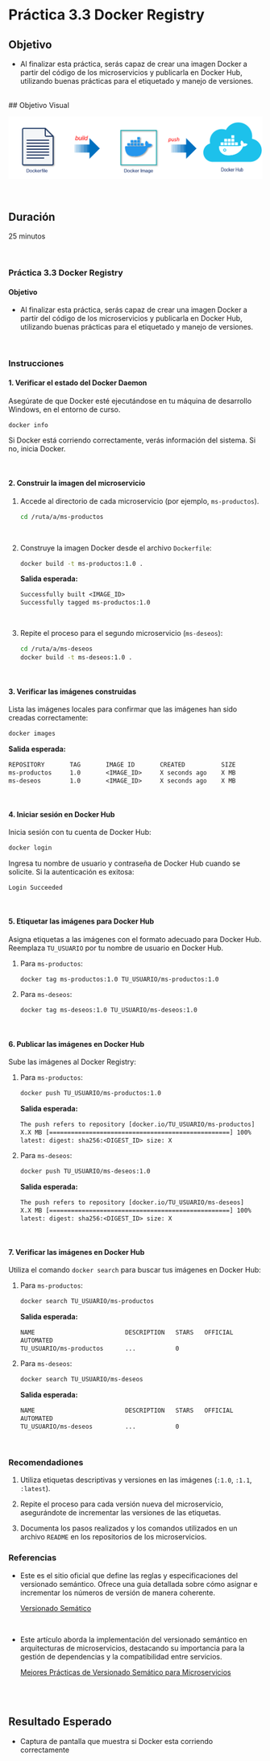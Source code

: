 # Práctica 3.3 Docker Registry

## Objetivo

- Al finalizar esta práctica, serás capaz de crear una imagen Docker a partir del código de los microservicios y publicarla en Docker Hub, utilizando buenas prácticas para el etiquetado y manejo de versiones.

<br/>
## Objetivo Visual

![Docker Image](../images/u3_3_3.png)

<br/>

## Duración

25 minutos

<br/>


### Práctica 3.3 Docker Registry

#### Objetivo
- Al finalizar esta práctica, serás capaz de crear una imagen Docker a partir del código de los microservicios y publicarla en Docker Hub, utilizando buenas prácticas para el etiquetado y manejo de versiones.


<br/>

### Instrucciones

#### **1. Verificar el estado del Docker Daemon**
Asegúrate de que Docker esté ejecutándose en tu máquina de desarrollo Windows, en el entorno de curso.

```bash
docker info
```
Si Docker está corriendo correctamente, verás información del sistema. Si no, inicia Docker.

<br/>

#### **2. Construir la imagen del microservicio**

1. Accede al directorio de cada microservicio (por ejemplo, `ms-productos`).

   ```bash
   cd /ruta/a/ms-productos
   ```
   
<br/>

2. Construye la imagen Docker desde el archivo `Dockerfile`:

   ```bash
   docker build -t ms-productos:1.0 .

   ```
   **Salida esperada:**
   ```
   Successfully built <IMAGE_ID>
   Successfully tagged ms-productos:1.0
   ```

<br/>

3. Repite el proceso para el segundo microservicio (`ms-deseos`):

   ```bash
   cd /ruta/a/ms-deseos
   docker build -t ms-deseos:1.0 .
   ```

<br/>

#### **3. Verificar las imágenes construidas**

Lista las imágenes locales para confirmar que las imágenes han sido creadas correctamente:

```bash
docker images
```

**Salida esperada:**
```
REPOSITORY       TAG       IMAGE ID       CREATED          SIZE
ms-productos     1.0       <IMAGE_ID>     X seconds ago    X MB
ms-deseos        1.0       <IMAGE_ID>     X seconds ago    X MB
```

<br/>


#### **4. Iniciar sesión en Docker Hub**

Inicia sesión con tu cuenta de Docker Hub:
```bash
docker login
```

Ingresa tu nombre de usuario y contraseña de Docker Hub cuando se solicite. Si la autenticación es exitosa:

```
Login Succeeded
```

<br/>

#### **5. Etiquetar las imágenes para Docker Hub**

Asigna etiquetas a las imágenes con el formato adecuado para Docker Hub. Reemplaza `TU_USUARIO` por tu nombre de usuario en Docker Hub.

1. Para `ms-productos`:

   ```bash
   docker tag ms-productos:1.0 TU_USUARIO/ms-productos:1.0
   ```

2. Para `ms-deseos`:

   ```bash
   docker tag ms-deseos:1.0 TU_USUARIO/ms-deseos:1.0
   ```

<br/>

#### **6. Publicar las imágenes en Docker Hub**

Sube las imágenes al Docker Registry:

1. Para `ms-productos`:

   ```bash
   docker push TU_USUARIO/ms-productos:1.0
   ```

   **Salida esperada:**
   ```
   The push refers to repository [docker.io/TU_USUARIO/ms-productos]
   X.X MB [==================================================] 100%
   latest: digest: sha256:<DIGEST_ID> size: X
   ```

2. Para `ms-deseos`:

   ```bash
   docker push TU_USUARIO/ms-deseos:1.0
   ```
   **Salida esperada:**
   ```
   The push refers to repository [docker.io/TU_USUARIO/ms-deseos]
   X.X MB [==================================================] 100%
   latest: digest: sha256:<DIGEST_ID> size: X
   ```

<br/>

#### **7. Verificar las imágenes en Docker Hub**

Utiliza el comando `docker search` para buscar tus imágenes en Docker Hub:

1. Para `ms-productos`:
   ```bash
   docker search TU_USUARIO/ms-productos
   ```

   **Salida esperada:**

   ```
   NAME                         DESCRIPTION   STARS   OFFICIAL   AUTOMATED
   TU_USUARIO/ms-productos      ...           0
   ```

2. Para `ms-deseos`:

   ```bash
   docker search TU_USUARIO/ms-deseos
   ```

   **Salida esperada:**

   ```
   NAME                         DESCRIPTION   STARS   OFFICIAL   AUTOMATED
   TU_USUARIO/ms-deseos         ...           0
   ```

<br/>

### Recomendadiones

1. Utiliza etiquetas descriptivas y versiones en las imágenes (`:1.0`, `:1.1`, `:latest`).

2. Repite el proceso para cada versión nueva del microservicio, asegurándote de incrementar las versiones de las etiquetas.

3. Documenta los pasos realizados y los comandos utilizados en un archivo `README` en los repositorios de los microservicios.


### Referencias

- Este es el sitio oficial que define las reglas y especificaciones del versionado semántico. Ofrece una guía detallada sobre cómo asignar e incrementar los números de versión de manera coherente.

    [Versionado Semático](https://semver.org/lang/es/)

<br/>

- Este artículo aborda la implementación del versionado semántico en arquitecturas de microservicios, destacando su importancia para la gestión de dependencias y la compatibilidad entre servicios.

    [Mejores Prácticas de Versionado Semático para Microservicios](https://peerdh.com/es/blogs/programming-insights/semantic-versioning-best-practices-for-microservices)


<br/>
<br/>

## Resultado Esperado

- Captura de pantalla que muestra si Docker esta corriendo correctamente

